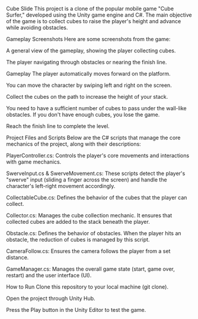 Cube Slide
This project is a clone of the popular mobile game "Cube Surfer," developed using the Unity game engine and C#. The main objective of the game is to collect cubes to raise the player's height and advance while avoiding obstacles.

Gameplay Screenshots
Here are some screenshots from the game:

A general view of the gameplay, showing the player collecting cubes.

The player navigating through obstacles or nearing the finish line.

Gameplay
The player automatically moves forward on the platform.

You can move the character by swiping left and right on the screen.

Collect the cubes on the path to increase the height of your stack.

You need to have a sufficient number of cubes to pass under the wall-like obstacles. If you don't have enough cubes, you lose the game.

Reach the finish line to complete the level.

Project Files and Scripts
Below are the C# scripts that manage the core mechanics of the project, along with their descriptions:

PlayerController.cs: Controls the player's core movements and interactions with game mechanics.

SwerveInput.cs & SwerveMovement.cs: These scripts detect the player's "swerve" input (sliding a finger across the screen) and handle the character's left-right movement accordingly.

CollectableCube.cs: Defines the behavior of the cubes that the player can collect.

Collector.cs: Manages the cube collection mechanic. It ensures that collected cubes are added to the stack beneath the player.

Obstacle.cs: Defines the behavior of obstacles. When the player hits an obstacle, the reduction of cubes is managed by this script.

CameraFollow.cs: Ensures the camera follows the player from a set distance.

GameManager.cs: Manages the overall game state (start, game over, restart) and the user interface (UI).

How to Run
Clone this repository to your local machine (git clone).

Open the project through Unity Hub.

Press the Play button in the Unity Editor to test the game.
